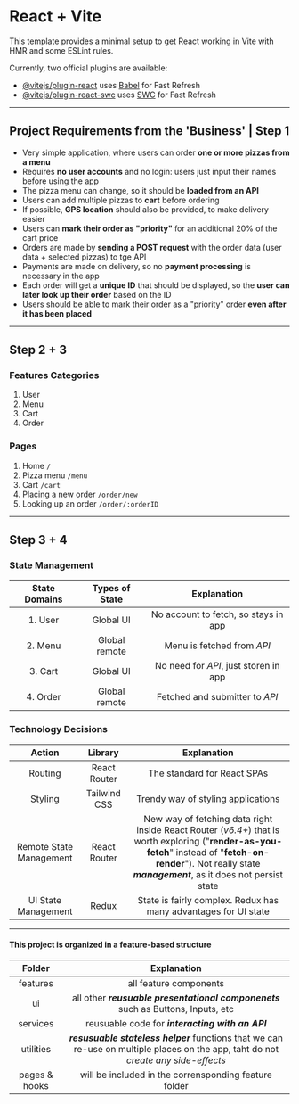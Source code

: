 # React + Vite

This template provides a minimal setup to get React working in Vite with HMR and some ESLint rules.

Currently, two official plugins are available:

- [@vitejs/plugin-react](https://github.com/vitejs/vite-plugin-react/blob/main/packages/plugin-react/README.md) uses [Babel](https://babeljs.io/) for Fast Refresh
- [@vitejs/plugin-react-swc](https://github.com/vitejs/vite-plugin-react-swc) uses [SWC](https://swc.rs/) for Fast Refresh
  
---

## Project Requirements from the 'Business' | Step 1

- Very simple application, where users can order **one or more pizzas from a menu**
- Requires **no user accounts** and no login: users just input their names before using the app
- The pizza menu can change, so it should be **loaded from an API**
- Users can add multiple pizzas to **cart** before ordering
- If possible, **GPS location** should also be provided, to make delivery easier
- Users can **mark their order as "priority"** for an additional 20% of the cart price
- Orders are made by **sending a POST request** with the order data (user data + selected pizzas) to tge API
- Payments are made on delivery, so no **payment processing** is necessary in the app
- Each order will get a **unique ID** that should be displayed, so the **user can later look up their order** based on the ID
- Users should be able to mark their order as a "priority" order **even after it has been placed**

---

## Step 2 + 3

### Features Categories  

1. User
2. Menu
3. Cart
4. Order

### Pages 

1. Home `/` 
2. Pizza menu `/menu`
3. Cart `/cart`
4. Placing a new order `/order/new`
5. Looking up an order `/order/:orderID`

---

## Step 3 + 4

### State Management

|State Domains| Types of State|Explanation|
|:---:|:---:|:---:|
|1. User | Global UI|No account to fetch, so stays in app|
|2. Menu | Global remote|Menu is fetched from *API*|
|3. Cart | Global UI|No need for *API*, just storen in app|
|4. Order | Global remote|Fetched and submitter to *API*|

### Technology Decisions

|Action| Library|Explanation|
|:----------:|:-------------:|:---------------:|
|Routing|React Router|The standard for React SPAs|
|Styling|Tailwind CSS|Trendy way of styling applications|
|Remote State Management|React Router|New way of fetching data right inside React Router (*v6.4+*) that is worth exploring ("**render-as-you-fetch**" instead of "**fetch-on-render**"). Not really state ***management***, as it does not persist state|
|UI State Management|Redux|State is fairly complex. Redux has many advantages for UI state|

---

#### This project is organized in a feature-based structure

|Folder|Explanation|
|:---:|:---:|
|features|all feature components|
|ui|all other ***reusuable presentational componenets*** such as Buttons, Inputs, etc|
|services|reusuable code for ***interacting with an API***|
|utilities|***resusuable stateless helper*** functions that we can re-use on multiple places on the app, taht do not *create any side-effects*|
|pages & hooks| will be included in the corrensponding feature folder|
